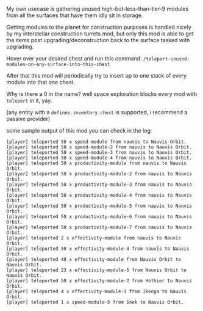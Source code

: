 My own usecase is gathering unused high-but-less-than-tier-9 modules from all the surfaces that have them idly sit in storage.

Getting modules to the planet for construction purposes is handled nicely by my interstellar construction turrets mod,
but only this mod is able to get the items post upgrading/deconstruction back to the surface tasked with upgrading.

Hover over your desired chest and run this command: `/teleport-unused-modules-on-any-surface-into-this-chest`

After that this mod will periodically try to insert up to one stack of every module into that one chest.

Why is there a 0 in the name? well space exploration blocks every mod with `teleport` in it, yay.

(any entity with a `defines.inventory.chest` is supported, i recommend a passive provider)

some sample output of this mod you can check in the log:
```
[player] teleported 50 x speed-module from nauvis to Nauvis Orbit.
[player] teleported 50 x speed-module-2 from nauvis to Nauvis Orbit.
[player] teleported 50 x speed-module-3 from nauvis to Nauvis Orbit.
[player] teleported 50 x speed-module-4 from nauvis to Nauvis Orbit.
[player] teleported 50 x productivity-module from nauvis to Nauvis Orbit.
[player] teleported 50 x productivity-module-2 from nauvis to Nauvis Orbit.
[player] teleported 50 x productivity-module-3 from nauvis to Nauvis Orbit.
[player] teleported 50 x productivity-module-4 from nauvis to Nauvis Orbit.
[player] teleported 50 x productivity-module-5 from nauvis to Nauvis Orbit.
[player] teleported 50 x productivity-module-6 from nauvis to Nauvis Orbit.
[player] teleported 50 x productivity-module-7 from nauvis to Nauvis Orbit.
[player] teleported 2 x effectivity-module from nauvis to Nauvis Orbit.
[player] teleported 50 x effectivity-module-4 from nauvis to Nauvis Orbit.
[player] teleported 48 x effectivity-module from Nauvis Orbit to Nauvis Orbit.
[player] teleported 23 x effectivity-module-5 from Nauvis Orbit to Nauvis Orbit.
[player] teleported 50 x effectivity-module-2 from Hothier to Nauvis Orbit.
[player] teleported 4 x effectivity-module-3 from Ikenga to Nauvis Orbit.
[player] teleported 1 x speed-module-5 from Snek to Nauvis Orbit.
```
